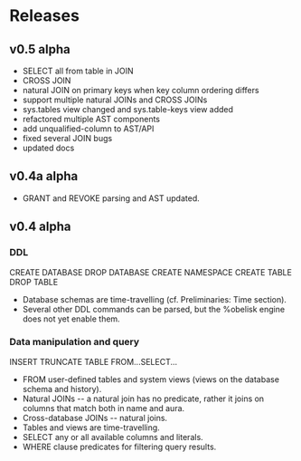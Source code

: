 # Releases

## v0.5 alpha

* SELECT all from table in JOIN
* CROSS JOIN
* natural JOIN on primary keys when key column ordering differs
* support multiple natural JOINs and CROSS JOINs
* sys.tables view changed and sys.table-keys view added
* refactored multiple AST components
* add unqualified-column to AST/API
* fixed several JOIN bugs
* updated docs

## v0.4a alpha

* GRANT and REVOKE parsing and AST updated. 

## v0.4 alpha

### DDL

CREATE DATABASE
DROP DATABASE
CREATE NAMESPACE
CREATE TABLE
DROP TABLE

* Database schemas are time-travelling (cf. Preliminaries: Time section).
* Several other DDL commands can be parsed, but the %obelisk engine does not yet enable them.

### Data manipulation and query

INSERT
TRUNCATE TABLE
FROM...SELECT...

* FROM user-defined tables and system views (views on the database schema and history).
* Natural JOINs -- a natural join has no predicate, rather it joins on columns that match both in name and aura.
* Cross-database JOINs -- natural joins.
* Tables and views are time-travelling.
* SELECT any or all available columns and literals.
* WHERE clause predicates for filtering query results.

